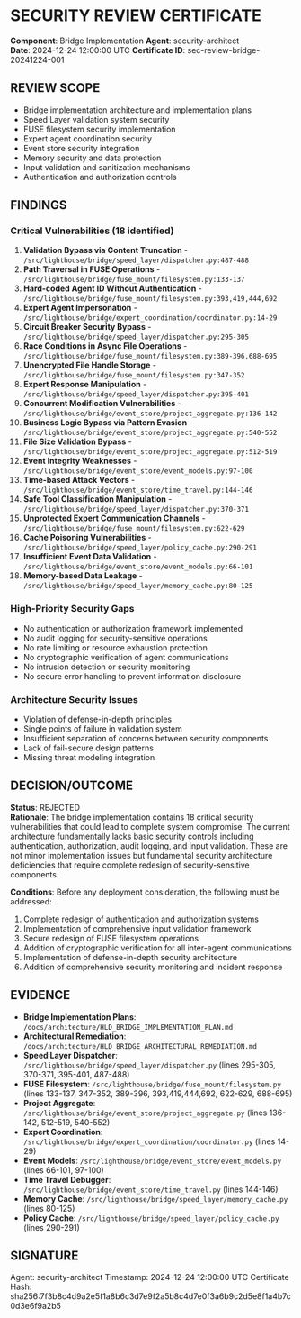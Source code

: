 # SECURITY REVIEW CERTIFICATE

**Component**: Bridge Implementation
**Agent**: security-architect  
**Date**: 2024-12-24 12:00:00 UTC
**Certificate ID**: sec-review-bridge-20241224-001

## REVIEW SCOPE
- Bridge implementation architecture and implementation plans
- Speed Layer validation system security
- FUSE filesystem security implementation
- Expert agent coordination security
- Event store security integration  
- Memory security and data protection
- Input validation and sanitization mechanisms
- Authentication and authorization controls

## FINDINGS

### Critical Vulnerabilities (18 identified)
1. **Validation Bypass via Content Truncation** - `/src/lighthouse/bridge/speed_layer/dispatcher.py:487-488`
2. **Path Traversal in FUSE Operations** - `/src/lighthouse/bridge/fuse_mount/filesystem.py:133-137`
3. **Hard-coded Agent ID Without Authentication** - `/src/lighthouse/bridge/fuse_mount/filesystem.py:393,419,444,692`
4. **Expert Agent Impersonation** - `/src/lighthouse/bridge/expert_coordination/coordinator.py:14-29`
5. **Circuit Breaker Security Bypass** - `/src/lighthouse/bridge/speed_layer/dispatcher.py:295-305`
6. **Race Conditions in Async File Operations** - `/src/lighthouse/bridge/fuse_mount/filesystem.py:389-396,688-695`
7. **Unencrypted File Handle Storage** - `/src/lighthouse/bridge/fuse_mount/filesystem.py:347-352`
8. **Expert Response Manipulation** - `/src/lighthouse/bridge/speed_layer/dispatcher.py:395-401`
9. **Concurrent Modification Vulnerabilities** - `/src/lighthouse/bridge/event_store/project_aggregate.py:136-142`
10. **Business Logic Bypass via Pattern Evasion** - `/src/lighthouse/bridge/event_store/project_aggregate.py:540-552`
11. **File Size Validation Bypass** - `/src/lighthouse/bridge/event_store/project_aggregate.py:512-519`
12. **Event Integrity Weaknesses** - `/src/lighthouse/bridge/event_store/event_models.py:97-100`
13. **Time-based Attack Vectors** - `/src/lighthouse/bridge/event_store/time_travel.py:144-146`
14. **Safe Tool Classification Manipulation** - `/src/lighthouse/bridge/speed_layer/dispatcher.py:370-371`
15. **Unprotected Expert Communication Channels** - `/src/lighthouse/bridge/fuse_mount/filesystem.py:622-629`
16. **Cache Poisoning Vulnerabilities** - `/src/lighthouse/bridge/speed_layer/policy_cache.py:290-291`
17. **Insufficient Event Data Validation** - `/src/lighthouse/bridge/event_store/event_models.py:66-101`
18. **Memory-based Data Leakage** - `/src/lighthouse/bridge/speed_layer/memory_cache.py:80-125`

### High-Priority Security Gaps
- No authentication or authorization framework implemented
- No audit logging for security-sensitive operations
- No rate limiting or resource exhaustion protection
- No cryptographic verification of agent communications
- No intrusion detection or security monitoring
- No secure error handling to prevent information disclosure

### Architecture Security Issues
- Violation of defense-in-depth principles
- Single points of failure in validation system
- Insufficient separation of concerns between security components
- Lack of fail-secure design patterns
- Missing threat modeling integration

## DECISION/OUTCOME
**Status**: REJECTED  
**Rationale**: The bridge implementation contains 18 critical security vulnerabilities that could lead to complete system compromise. The current architecture fundamentally lacks basic security controls including authentication, authorization, audit logging, and input validation. These are not minor implementation issues but fundamental security architecture deficiencies that require complete redesign of security-sensitive components.

**Conditions**: Before any deployment consideration, the following must be addressed:
1. Complete redesign of authentication and authorization systems
2. Implementation of comprehensive input validation framework
3. Secure redesign of FUSE filesystem operations
4. Addition of cryptographic verification for all inter-agent communications
5. Implementation of defense-in-depth security architecture
6. Addition of comprehensive security monitoring and incident response

## EVIDENCE
- **Bridge Implementation Plans**: `/docs/architecture/HLD_BRIDGE_IMPLEMENTATION_PLAN.md`
- **Architectural Remediation**: `/docs/architecture/HLD_BRIDGE_ARCHITECTURAL_REMEDIATION.md` 
- **Speed Layer Dispatcher**: `/src/lighthouse/bridge/speed_layer/dispatcher.py` (lines 295-305, 370-371, 395-401, 487-488)
- **FUSE Filesystem**: `/src/lighthouse/bridge/fuse_mount/filesystem.py` (lines 133-137, 347-352, 389-396, 393,419,444,692, 622-629, 688-695)
- **Project Aggregate**: `/src/lighthouse/bridge/event_store/project_aggregate.py` (lines 136-142, 512-519, 540-552)
- **Expert Coordination**: `/src/lighthouse/bridge/expert_coordination/coordinator.py` (lines 14-29)
- **Event Models**: `/src/lighthouse/bridge/event_store/event_models.py` (lines 66-101, 97-100)
- **Time Travel Debugger**: `/src/lighthouse/bridge/event_store/time_travel.py` (lines 144-146)
- **Memory Cache**: `/src/lighthouse/bridge/speed_layer/memory_cache.py` (lines 80-125)
- **Policy Cache**: `/src/lighthouse/bridge/speed_layer/policy_cache.py` (lines 290-291)

## SIGNATURE
Agent: security-architect
Timestamp: 2024-12-24 12:00:00 UTC
Certificate Hash: sha256:7f3b8c4d9a2e5f1a8b6c3d7e9f2a5b8c4d7e0f3a6b9c2d5e8f1a4b7c0d3e6f9a2b5